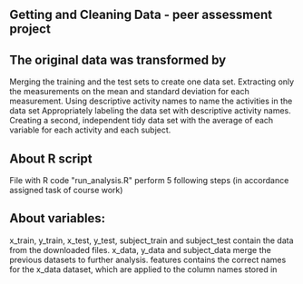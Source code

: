## Getting and Cleaning Data - peer assessment project

## The original data was transformed by

Merging the training and the test sets to create one data set.
Extracting only the measurements on the mean and standard deviation for each measurement.
Using descriptive activity names to name the activities in the data set
Appropriately labeling the data set with descriptive activity names.
Creating a second, independent tidy data set with the average of each variable for each activity and each subject.

## About R script
File with R code "run_analysis.R" perform 5 following steps (in accordance assigned task of course work)

## About variables:
x_train, y_train, x_test, y_test, subject_train and subject_test contain the data from the downloaded files.
x_data, y_data and subject_data merge the previous datasets to further analysis.
features contains the correct names for the x_data dataset, which are applied to the column names stored in
